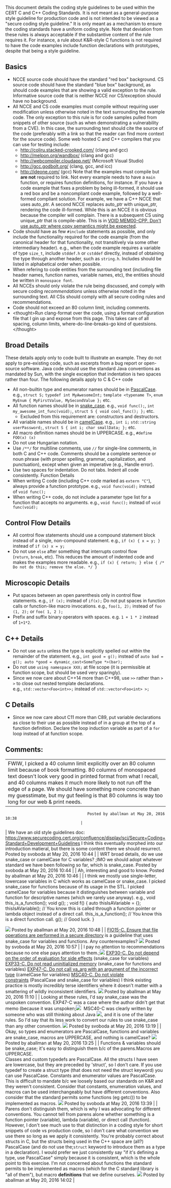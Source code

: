 This document details the coding style guidelines to be used within the CERT C and C++ Coding Standards. It is not meant as a general-purpose style guideline for production code and is not intended to be viewed as a "secure coding style guideline." It is only meant as a mechanism to ensure the coding standards have a uniform coding style. Note that deviation from these rules is always acceptable if the substantive content of the rule requires it. For instance, a rule about K&R-style C functions is not required to have the code examples include function declarations with prototypes, despite that being a style guideline.
## Basics
-   NCCE source code should have the standard "red box" background. CS source code should have the standard "blue box" background, as should code examples that are showing a valid exception to the rule. Informative source code that is neither NCCE nor CS/exception should have no background.
-   All NCCE and CS code examples must compile without requiring user modification unless otherwise noted in the text surrounding the example code. The only exception to this rule is for code samples pulled from snippets of other source (such as when demonstrating a vulnerability from a CVE). In this case, the surrounding text should cite the source of the code (preferably with a link so that the reader can find more context for the source code). Some web hosted C and C++ compilers that you can use for testing include:
    -   <http://coliru.stacked-crooked.com/> (clang and gcc)
    -   <http://melpon.org/wandbox/> (clang and gcc)
    -   <http://webcompiler.cloudapp.net/> (Microsoft Visual Studio)
    -   <http://gcc.godbolt.org/> (clang, gcc, and icc)
    -   <http://ideone.com/> (gcc)
Note that the examples must compile but **are not** required to link. Not every example needs to have a `main` function, or requires function definitions, for instance.
If you have a code example that fixes a problem by being ill-formed, it should use a red box and be a noncompliant code example, followed by a well-formed compliant solution. For example, we have a C++ NCCE that uses auto_ptr. A second NCCE replaces auto_ptr with unique_ptr, rendering the code ill-formed. While this is an NCCE it is obvious because the compiler will complain. There is a subsequent CS using unique_ptr that is compile-able. This is in [VOID MEM00-CPP. Don't use auto_ptr where copy semantics might be expected](https://wiki.sei.cmu.edu/confluence/display/cplusplus/VOID+MEM00-CPP.+Don%27t+use+auto_ptr+where+copy+semantics+might+be+expected).
-   Code should have as few `#include` statements as possible, and only include the functionality required for the code example (from the canonical header for that functionality, not transitively via some other intermediary header). e.g., when the code example requires a variable of type `size_t`, include `stddef.h` or `cstddef` directly, instead of obtaining the type through another header, such as `string.h`. Includes should be listed in alphabetical order when possible.
-   When refering to code entities from the surrounding text (including file header names, function names, variable names, etc), the entities should be written in `monospace font`.
-   All NCCEs should only violate the rule being discussed, and comply with secure coding *recommendations* unless otherwise noted in the surrounding text. All CSs should comply with all secure coding rules and recommendations.
-   Code should not exceed an 80 column limit, including comments.
-   \<thought\>Run clang-format over the code, using a format configuration file that I gin up and expose from this page. This takes care of all spacing, column limits, where-do-line-breaks-go kind of questsions.\</thought\>
## Broad Details
These details apply only to code built to illustrate an example. They do not apply to pre-existing code, such as excerpts from a bug report or open-source software.
Java code should use the standard Java conventions as mandated by Sun, with the single exception that indentation is two spaces rather than four.
The following details apply to C & C++ code
-   All non-builtin type and enumerator names should be in [PascalCase](http://c2.com/cgi/wiki?PascalCase). e.g., `struct S;` `typedef int MyAwesomeInt;` `template <typename T>`, `enum MyEnum { MyFirstValue, MySecondValue };` etc.
-   All function names should be in [snake_case](https://en.wikipedia.org/wiki/Snake_case). e.g., `void func();`, `int my_awesome_int_func(void);`, `struct S { void cool_func(); };` etc.
    -   Excluded from this requirement are: constructors and destructors.
-   All variable names should be in [camelCase](http://c2.com/cgi/wiki?CamelCase). e.g., `int i;` `std::string userPassword;`, `struct S { int i; char smallData; };` etc.
-   All macro definition names should be in UPPERCASE. e.g., `#define FOO(x) (x)`
-   Do not use Hungarian notation.
-   Use `/**/` for multiline comments, use `//` for single-line comments, in both C and C++ code. Comments should be a complete sentence or noun phrase (with proper spelling, grammar, capitalization, and punctuation), except when given an imperative (e.g., Handle error).
-   Use two spaces for indentation. Do not tabs. Indent all code consistently.
Function Details
-   When writing C code (including C++ code marked as `extern "C"`), always provide a function prototype. e.g., `void func(void);` instead of `void func();`
-   When writing C++ code, do not include a parameter type list for a function that accepts no arguments. e.g., `void func();` instead of `void func(void);`
## Control Flow Details
-   All control flow statements should use a compound statement block instead of a single, non-compound statement. e.g., `if (x) { x = y; }` instead of `if (x) x = y;`
-   Do not use `else` after something that interrupts control flow (`return`, `break`, etc). This reduces the amount of indented code and makes the examples more readable. e.g., `if (x) { return; } else { /* Do not do this; remove the else. */ }`
## Microscopic Details
-   Put spaces between an open parenthesis only in control flow statements. e.g., `if (x);` instead of `if(x);` Do not put spaces in function calls or function-like macro invocations. e.g., `foo(1, 2);` instead of `foo (1, 2);` or `foo( 1, 2 );`
-   Prefix and suffix binary operators with spaces. e.g. `1 + 1 * 2` instead of `1+1*2`.
## C++ Details
-   Do not use `auto` unless the type is explicitly spelled out within the remainder of the statement. e.g., `int good = g();` instead of `auto bad = g();`  `auto *good = dynamic_cast<SomeType *>(bar);`
-   Do not use `using namespace XXX;` at file scope (it is permissible at function scope, but should be used very sparingly).
-   Since we now care about C++14 more than C++98, use `>>` rather than `> >` to close out nested template declarations. e.g., `std::vector<Foo<int>>;` instead of `std::vector<Foo<int> >;`
## C Details
-   Since we now care about C11 more than C89, put variable declarations as close to their use as possible instead of in a group at the top of a function definition. Declare the loop induction variable as part of a `for` loop instead of at function scope.
## Comments:

|  |
| ----|
| FWIW, I picked a 40 column limit explicitly over an 80 column limit because of book formatting. 80 columns of monospaced text doesn't look very good in printed format from what I recall, and 40 columns makes it much more likely to not run off the edge of a page. We should have something more concrete than my guesstimate, but my gut feeling is that 80 columns is way too long for our web & print needs.
                                        Posted by aballman at May 20, 2016 10:38
                                     |
| We have an old style guidelines doc: https://www.securecoding.cert.org/confluence/display/sci/Secure+Coding+Standard+Development+Guidelines
I think this eventually morphed into our introduction matieral, but there is some content there we should resurrect.
                                        Posted by svoboda at May 20, 2016 10:44
                                     |
| WRT broad details, do we use snake_case or camelCase for C variables? ;IMO we should adopt whatever standard we have been following so far, which is snake_case.
                                        Posted by svoboda at May 20, 2016 10:44
                                     |
| Ah, interesting and good to know.
                                        Posted by aballman at May 20, 2016 10:46
                                     |
| I think we mostly use single-letter, lowercase variables in C which works as camelCase or snake_case. I picked snake_case for functions because of its usage in the STL. I picked camelCase for variables because it distinguishes between variable and function for descriptive names (which we rarely use anyway). e.g.,
void this_is_a_function();
void g();
;
void f() {
  auto thisIsAVariable = [](){};
  thisIsAVariable(); // You know this is called through a function pointer or lambda object instead of a direct call.
  this_is_a_function(); // You know this is a direct function call.
  g(); // Good luck.
}

![](images/icons/contenttypes/comment_16.png) Posted by aballman at May 20, 2016 10:48
\| \|
[FIO15-C. Ensure that file operations are performed in a secure directory](FIO15-C_%20Ensure%20that%20file%20operations%20are%20performed%20in%20a%20secure%20directory) is a guideline that uses snake_case for variables and functions. Any counterexamples?
![](images/icons/contenttypes/comment_16.png) Posted by svoboda at May 20, 2016 10:57
\| \|
I pay no attention to recommendations because no one else pays attention to them.;![](images/icons/emoticons/tongue.svg)
[EXP30-C. Do not depend on the order of evaluation for side effects](EXP30-C_%20Do%20not%20depend%20on%20the%20order%20of%20evaluation%20for%20side%20effects) (snake_case for variables)
[EXP33-C. Do not read uninitialized memory](EXP33-C_%20Do%20not%20read%20uninitialized%20memory) (snake_case for functions and variables)
[EXP47-C. Do not call va_arg with an argument of the incorrect type](EXP47-C_%20Do%20not%20call%20va_arg%20with%20an%20argument%20of%20the%20incorrect%20type) (camelCase for variables)
[MSC40-C. Do not violate constraints](MSC40-C_%20Do%20not%20violate%20constraints) (PascalCase and snake_case for variables)
I think existing practice is mostly incredibly terse identifiers where it doesn't matter with a smattering of wildly inconsistent identifiers.
![](images/icons/contenttypes/comment_16.png) Posted by aballman at May 20, 2016 11:10
\| \|
Looking at these rules, I'd say snake_case was the unspoken convention. EXP47-C was a case where the author didn't get that memo (because it was unspoken;![](images/icons/emoticons/smile.svg)  MSC40-C was clearly written by someone who was still thinking about Java ![](images/icons/emoticons/smile.svg), and it is one of the later rules.
So I'd say that its less work to convert our rules to use snake_case than any other convention.
![](images/icons/contenttypes/comment_16.png) Posted by svoboda at May 20, 2016 13:19
\| \|
Okay, so types and enumerators are PascalCase, functions and variables are snake_case, macros are UPPERCASE, and nothing is camelCase?
![](images/icons/contenttypes/comment_16.png) Posted by aballman at May 20, 2016 13:25
\| \|
Functions & variables should be snake_case; it's easy to distinguish them b/c of the parens.Macros are UPPERCASE.  
Classes and custom typedefs are PascalCase.
All the structs I have seen are lowercase, but they are preceded by 'struct', so I don't care. If you use typedef to create a struct type (that does not need the struct keyword) you can use PascalCase.
Constants and enumerator values are PascalCase.
This is difficult to mandate b/c we loosely based our standards on K&R and they weren't consistent. Consider that constants, enumeration values, and macros can be used interchangeably but have different conventions. Also consider that the standard permits some functions (eg getc()) to be implemented as macros.
![](images/icons/contenttypes/comment_16.png) Posted by svoboda at May 20, 2016 13:39
\| \|
Parens don't distinguish them, which is why I was advocating for different conventions. You cannot tell from parens alone whether something is a function pointer (variable), lambda (variable), or direct call (function). However, I don't see much use to that distinction in a coding style for short snippets of code vs production code, so I don't care what convention we use there so long as we apply it consistently.
You're probably correct about structs in C, but the structs being used in the C++ space are (all?) PascalCase (and do not use the;`struct` keyword to introduce them as a type in a declaration). I would prefer we just consistently say "if it's defining a type, use PascalCase" simply because it is consistent, which is the whole point to this exercise.
I'm not concerned about functions the standard permits to be implemented as macros (which for the C standard library is "all of them"), but macro **definitions** that we define ourselves.
![](images/icons/contenttypes/comment_16.png) Posted by aballman at May 20, 2016 14:02
\|
